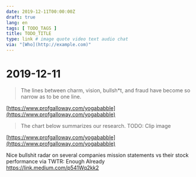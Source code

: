 ```yaml
---
date: 2019-12-11T00:00:00Z
draft: true
lang: en
tags: [ TODO_TAGS ]
title: TODO_TITLE
type: link # image quote video text audio chat
via: "[Who](http://example.com)"
---
```



# 2019-12-11

> The lines between charm, vision, bullsh*t, and fraud have become so narrow as to be one line.

[https://www.profgalloway.com/yogababble](https://www.profgalloway.com/yogababble)

> The chart below summarizes our research.
TODO: Clip image

[https://www.profgalloway.com/yogababble](https://www.profgalloway.com/yogababble)

Nice bullshit radar on several companies mission statements vs their stock performance
via TWTR: Enough Already
https://link.medium.com/p541Wq2kk2
